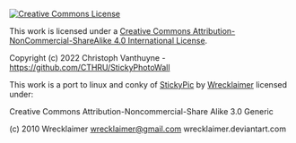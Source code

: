 [![Creative Commons License](https://i.creativecommons.org/l/by-nc-sa/4.0/88x31.png)](http://creativecommons.org/licenses/by-nc-sa/4.0/)

This work is licensed under a [Creative Commons Attribution-NonCommercial-ShareAlike 4.0 International License](http://creativecommons.org/licenses/by-nc-sa/4.0/).

Copyright (c) 2022 Christoph Vanthuyne - https://github.com/CTHRU/StickyPhotoWall

This work is a port to linux and conky of [StickyPic](https://www.deviantart.com/wrecklaimer/art/StickyPic-1-1-190445156) by [Wrecklaimer](https://www.deviantart.com/wrecklaimer) licensed under:

Creative Commons Attribution-Noncommercial-Share Alike 3.0 Generic

(c) 2010 Wrecklaimer
wrecklaimer@gmail.com
wrecklaimer.deviantart.com